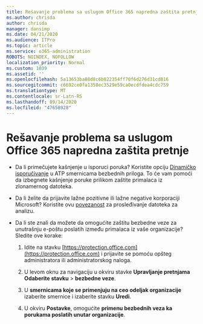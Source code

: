 ```yaml
---
title: Rešavanje problema sa uslugom Office 365 napredna zaštita pretnje
ms.author: chrisda
author: chrisda
manager: dansimp
ms.date: 04/21/2020
ms.audience: ITPro
ms.topic: article
ms.service: o365-administration
ROBOTS: NOINDEX, NOFOLLOW
localization_priority: Normal
ms.custom: 1039
ms.assetid: ''
ms.openlocfilehash: 5a13653ba08d8c6b822354ff70f6d276d31cd816
ms.sourcegitcommit: c6692ce0fa1358ec3529e59ca0ecdfdea4cdc759
ms.translationtype: MT
ms.contentlocale: sr-Latn-RS
ms.lasthandoff: 09/14/2020
ms.locfileid: "47658928"
---
```

# <a name="troubleshooting-office-365-advanced-threat-protection"></a>Rešavanje problema sa uslugom Office 365 napredna zaštita pretnje

- Da li primečujete kašnjenje u isporuci poruka? Koristite opciju [Dinamičko isporučivanje](https://docs.microsoft.com/microsoft-365/security/office-365-security/dynamic-delivery-and-previewing) u ATP smernicama bezbednih priloga. To će vam pomoći da izbegnete kašnjenje poruke prilikom zaštite primalaca iz zlonamernog datoteka.

- Da li želite da prijavite lažne pozitivne ili lažne negative korporaciji Microsoft? Koristite ovu [povezanost](https://www.microsoft.com/wdsi/filesubmission/) za prosleđivanje datoteka za analizu.

- Da li ste znali da možete da omogućite zaštitu bezbedne veze za unutrašnju e-poštu poslatih između primalaca iz vaše organizacije? Sledite ove korake:

  1. Idite na stavku [https://protection.office.com](https://protection.office.com) i prijavite se pomoću opšteg administratora ili administratorskog naloga.

  2. U levom oknu za navigaciju u okviru stavke **Upravljanje pretnjama** **Odaberite stavku** \> **bezbedne veze**.

  3. U **smernicama koje se primenjuju na ceo odeljak organizacije** izaberite smernice i izaberite stavku **Uredi**.

  4. U okviru **Postavke**, omogućite **primenu bezbednih veza ka porukama poslatih unutar organizacije**.
